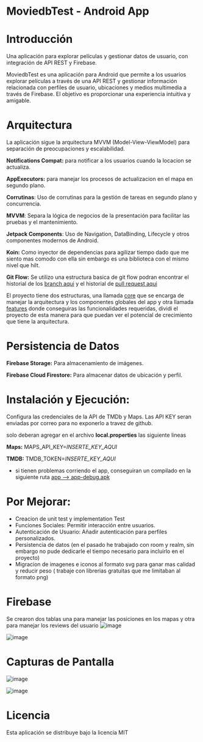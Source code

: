 # MoviedbTest - Android App

# Introducción

Una aplicación para explorar películas y gestionar datos de usuario, con integración de API REST y Firebase.

MoviedbTest es una aplicación para Android que permite a los usuarios explorar películas a través de una API REST y gestionar información relacionada con perfiles de usuario, ubicaciones y medios multimedia a través de Firebase. El objetivo es proporcionar una experiencia intuitiva y amigable.

# Arquitectura
La aplicación sigue la arquitectura MVVM (Model-View-ViewModel) para separación de preocupaciones y escalabilidad.

**Notifications Compat:** para notificar a los usuarios cuando la locacion se actualiza.

**AppExecutors:** para manejar los procesos de actualizacion en el mapa en segundo plano.

**Corrutinas**: Uso de corrutinas para la gestión de tareas en segundo plano y concurrencia.

**MVVM**: Separa la lógica de negocios de la presentación para facilitar las pruebas y el mantenimiento.

**Jetpack Components**: Uso de Navigation, DataBinding, Lifecycle y otros componentes modernos de Android.

**Koin:** Como inyector de dependencias para agilizar tiempo dado que me siento mas comodo con ella sin embargo es una biblioteca con el mismo nivel que hilt.

**Git Flow:** Se utilizo una estructura basica de git flow podran encontrar el historial de los [branch aqui](https://github.com/ederdoski/moviedbTestApp/branches)  y el historial de [pull request aqui](https://github.com/ederdoski/moviedbTestApp/pulls?q=is%3Apr+is%3Aclosed) 

El proyecto tiene dos estructuras, una llamada [core](https://github.com/ederdoski/moviedbTestApp/tree/main/moviedb/app/src/main/java/com/edominguez/moviedb/core) que se encarga de manejar la arquitectura y los componentes globales del app y otra llamada [features](https://github.com/ederdoski/moviedbTestApp/tree/main/moviedb/app/src/main/java/com/edominguez/moviedb/features/home) donde conseguiras las funcionalidades requeridas, dividi el proyecto de esta manera 
para que puedan ver el potencial de crecimiento que tiene la arquitectura.

# Persistencia de Datos

**Firebase Storage:** Para almacenamiento de imágenes.

**Firebase Cloud Firestore:** Para almacenar datos de ubicación y perfil.

# Instalación y Ejecución:

Configura las credenciales de la API de TMDb y Maps.
Las API KEY seran enviadas por correo para no exponerlo a travez de github.

solo deberan agregar en el archivo **local.properties** las siguiente lineas

**Maps:** 
MAPS_API_KEY=*INSERTE_KEY_AQUI*

**TMDB:** 
TMDB_TOKEN=*INSERTE_KEY_AQUI*

* si tienen problemas corriendo el app, conseguiran un compilado en la siguiente ruta [app --> app-debug.apk](https://github.com/ederdoski/moviedbTestApp/app)

# Por Mejorar: 

* Creacion de unit test y implementation Test
* Funciones Sociales: Permitir interacción entre usuarios.
* Autenticación de Usuario: Añadir autenticación para perfiles personalizados.
* Persistencia de datos (en el pasado he trabajado con room y realm, sin embargo no pude dedicarle el tiempo necesario para incluirlo en el proyecto) 
* Migracion de imagenes e iconos al formato svg para ganar mas calidad y reducir peso ( trabaje con librerias gratuitas que me limitaban al formato png)

# Firebase 

Se crearon dos tablas una para manejar las posiciones en los mapas y otra para manejar los reviews del usuario 
![image](https://github.com/ederdoski/moviedbTestApp/assets/39970879/af32e399-b170-43c7-9e3b-34dc3a0a28da)


![image](https://github.com/ederdoski/moviedbTestApp/assets/39970879/6a7786c8-ebb7-4ff9-bafe-c9df30224ddc) 


# Capturas de Pantalla

![image](https://github.com/ederdoski/moviedbTestApp/assets/39970879/7340332c-8471-4061-bd9e-cae39bd32f68)

![image](https://github.com/ederdoski/moviedbTestApp/assets/39970879/71bdb9de-d928-4c28-8845-10d2f2cf843e)

# Licencia

Esta aplicación se distribuye bajo la licencia MIT




